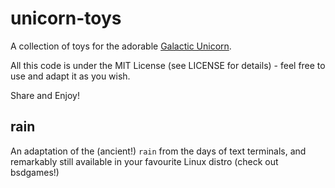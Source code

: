 unicorn-toys
============

A collection of toys for the adorable [Galactic Unicorn](https://shop.pimoroni.com/products/galactic-unicorn).

All this code is under the MIT License (see LICENSE for details) - feel free
to use and adapt it as you wish.

Share and Enjoy!

rain
----

An adaptation of the (ancient!) `rain` from the days of text terminals, and
remarkably still available in your favourite Linux distro (check out bsdgames!)